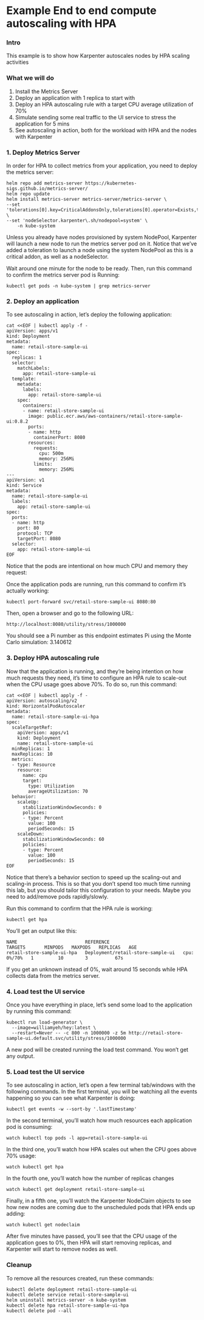 # Example End to end compute autoscaling with HPA


### Intro
This example is to show how Karpenter autoscales nodes by HPA scaling activities

### What we will do
1. Install the Metrics Server
2. Deploy an application with 1 replica to start with
3. Deploy an HPA autoscaling rule with a target CPU average utilization of 70%
4. Simulate sending some real traffic to the UI service to stress the application for 5 mins
5. See autoscaling in action, both for the workload with HPA and the nodes with Karpenter


### 1. Deploy Metrics Server
In order for HPA to collect metrics from your application, you need to deploy the metrics server:
```shell
helm repo add metrics-server https://kubernetes-sigs.github.io/metrics-server/
helm repo update
helm install metrics-server metrics-server/metrics-server \
--set 'tolerations[0].key=CriticalAddonsOnly,tolerations[0].operator=Exists,tolerations[0].effect=NoSchedule' \
--set 'nodeSelector.karpenter\.sh/nodepool=system' \
    -n kube-system
```

Unless you already have nodes provisioned by system NodePool, Karpenter will launch a new node to run the metrics server pod on it. Notice that we’ve added a toleration to launch a node using the system NodePool as this is a critical addon, as well as a nodeSelector.

Wait around one minute for the node to be ready. Then, run this command to confirm the metrics server pod is Running:

```shell
kubectl get pods -n kube-system | grep metrics-server
```

### 2. Deploy an application
To see autoscaling in action, let’s deploy the following application:

```shell
cat <<EOF | kubectl apply -f -
apiVersion: apps/v1
kind: Deployment
metadata:
  name: retail-store-sample-ui
spec:
  replicas: 1
  selector:
    matchLabels:
      app: retail-store-sample-ui
  template:
    metadata:
      labels:
        app: retail-store-sample-ui
    spec:
      containers:
      - name: retail-store-sample-ui
        image: public.ecr.aws/aws-containers/retail-store-sample-ui:0.8.2
        ports:
        - name: http
          containerPort: 8080
        resources:
          requests:
            cpu: 500m
            memory: 256Mi
          limits:
            memory: 256Mi
---
apiVersion: v1
kind: Service
metadata:
  name: retail-store-sample-ui
  labels:
    app: retail-store-sample-ui
spec:
  ports:
  - name: http
    port: 80
    protocol: TCP
    targetPort: 8080
  selector:
    app: retail-store-sample-ui
EOF
```

Notice that the pods are intentional on how much CPU and memory they request:

Once the application pods are running, run this command to confirm it’s actually working:
```shell
kubectl port-forward svc/retail-store-sample-ui 8080:80
```

Then, open a browser and go to the following URL:
```shell
http://localhost:8080/utility/stress/1000000
```

You should see a Pi number as this endpoint estimates Pi using the Monte Carlo simulation: 3.140612

### 3. Deploy HPA autoscaling rule 
Now that the application is running, and they’re being intention on how much requests they need, it’s time to configure an HPA rule to scale-out when the CPU usage goes above 70%. To do so, run this command:

```shell
cat <<EOF | kubectl apply -f -
apiVersion: autoscaling/v2
kind: HorizontalPodAutoscaler
metadata:
  name: retail-store-sample-ui-hpa
spec:
  scaleTargetRef:
    apiVersion: apps/v1
    kind: Deployment
    name: retail-store-sample-ui
  minReplicas: 1
  maxReplicas: 10
  metrics:
  - type: Resource
    resource:
      name: cpu
      target:
        type: Utilization
        averageUtilization: 70
  behavior:
    scaleUp:
      stabilizationWindowSeconds: 0
      policies:
      - type: Percent
        value: 100
        periodSeconds: 15
    scaleDown:
      stabilizationWindowSeconds: 60
      policies:
      - type: Percent
        value: 100
        periodSeconds: 15
EOF
```
Notice that there’s a behavior section to speed up the scaling-out and scaling-in process. This is so that you don’t spend too much time running this lab, but you should tailor this configuration to your needs. Maybe you need to add/remove pods rapidly/slowly.

Run this command to confirm that the HPA rule is working:
```shell
kubectl get hpa
```
You’ll get an output like this:
```
NAME                         REFERENCE                           TARGETS       MINPODS   MAXPODS   REPLICAS   AGE
retail-store-sample-ui-hpa   Deployment/retail-store-sample-ui   cpu: 0%/70%   1         10        3          67s
```
If you get an unknown instead of 0%, wait around 15 seconds while HPA collects data from the metrics server.

### 4. Load test the UI service 
Once you have everything in place, let’s send some load to the application by running this command:
```shell
kubectl run load-generator \
  --image=williamyeh/hey:latest \
  --restart=Never -- -c 800 -n 1000000 -z 5m http://retail-store-sample-ui.default.svc/utility/stress/1000000
```
A new pod will be created running the load test command. You won’t get any output.

### 5. Load test the UI service 
To see autoscaling in action, let’s open a few terminal tab/windows with the following commands.
In the first terminal, you will be watching all the events happening so you can see what Karpenter is doing:

```shell
kubectl get events -w --sort-by '.lastTimestamp'
```
In the second terminal, you’ll watch how much resources each application pod is consuming:
```shell
watch kubectl top pods -l app=retail-store-sample-ui
```

In the third one, you’ll watch how HPA scales out when the CPU goes above 70% usage:
```shell
watch kubectl get hpa
```

In the fourth one, you’ll watch how the number of replicas changes
```shell
watch kubectl get deployment retail-store-sample-ui
```

Finally, in a fifth one, you’ll watch the Karpenter NodeClaim objects to see how new nodes are coming due to the unscheduled pods that HPA ends up adding:
```shell
watch kubectl get nodeclaim
```

After five minutes have passed, you’ll see that the CPU usage of the application goes to 0%, then HPA will start removing replicas, and Karpenter will start to remove nodes as well.

### Cleanup
To remove all the resources created, run these commands:
```shell
kubectl delete deployment retail-store-sample-ui
kubectl delete service retail-store-sample-ui
helm uninstall metrics-server -n kube-system
kubectl delete hpa retail-store-sample-ui-hpa
kubectl delete pod --all
```